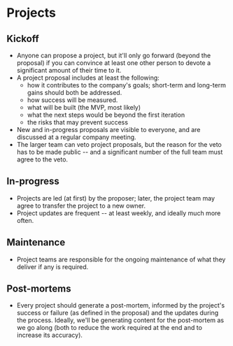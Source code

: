 # Projects

## Kickoff
* Anyone can propose a project, but it'll only go forward (beyond the proposal) if you can convince at least one other person to devote a significant amount of their time to it.
* A project proposal includes at least the following:
  * how it contributes to the company's goals; short-term and long-term gains should both be addressed.
  * how success will be measured.
  * what will be built (the MVP, most likely)
  * what the next steps would be beyond the first iteration
  * the risks that may prevent success
* New and in-progress proposals are visible to everyone, and are discussed at a regular company meeting.
* The larger team can veto project proposals, but the reason for the veto has to be made public -- and a significant number of the full team must agree to the veto.

## In-progress
* Projects are led (at first) by the proposer; later, the project team may agree to transfer the project to a new owner.
* Project updates are frequent -- at least weekly, and ideally much more often.

## Maintenance
* Project teams are responsible for the ongoing maintenance of what they deliver if any is required.

## Post-mortems
* Every project should generate a post-mortem, informed by the project's success or failure (as defined in the proposal) and the updates during the process. Ideally, we'll be generating content for the post-mortem as we go along (both to reduce the work required at the end and to increase its accuracy).
